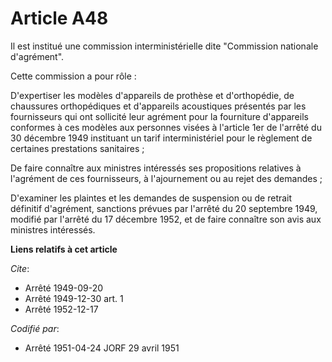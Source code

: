 # Article A48

Il est institué une commission interministérielle dite "Commission nationale d'agrément".

Cette commission a pour rôle :

D'expertiser les modèles d'appareils de prothèse et d'orthopédie, de chaussures orthopédiques et d'appareils acoustiques
présentés par les fournisseurs qui ont sollicité leur agrément pour la fourniture d'appareils conformes à ces modèles aux
personnes visées à l'article 1er de l'arrêté du 30 décembre 1949 instituant un tarif interministériel pour le règlement de
certaines prestations sanitaires ;

De faire connaître aux ministres intéressés ses propositions relatives à l'agrément de ces fournisseurs, à l'ajournement ou
au rejet des demandes ;

D'examiner les plaintes et les demandes de suspension ou de retrait définitif d'agrément, sanctions prévues par l'arrêté du
20 septembre 1949, modifié par l'arrêté du 17 décembre 1952, et de faire connaître son avis aux ministres intéressés.

**Liens relatifs à cet article**

_Cite_:

  - Arrêté 1949-09-20
  - Arrêté 1949-12-30 art. 1
  - Arrêté 1952-12-17

_Codifié par_:

  - Arrêté 1951-04-24 JORF 29 avril 1951
